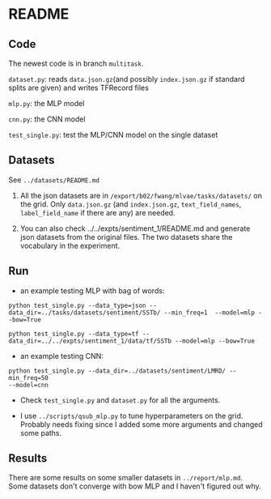 # README

## Code

The newest code is in branch `multitask`.

`dataset.py`: reads `data.json.gz`(and possibly `index.json.gz` if standard splits are given) and writes TFRecord files

`mlp.py`: the MLP model

`cnn.py`: the CNN model

`test_single.py`: test the MLP/CNN model on the single dataset


## Datasets

See `../datasets/README.md`

1. All the json datasets are in `/export/b02/fwang/mlvae/tasks/datasets/` on the grid. Only `data.json.gz` (and `index.json.gz`, `text_field_names`, `label_field_name` if there are any) are needed.

2. You can also check ../../expts/sentiment_1/README.md and generate json datasets from the original files. The two datasets share the vocabulary in the experiment.

## Run

- an example testing MLP with bag of words:

```
python test_single.py --data_type=json --data_dir=../tasks/datasets/sentiment/SSTb/ --min_freq=1  --model=mlp --bow=True
```

```
python test_single.py --data_type=tf --data_dir=../../expts/sentiment_1/data/tf/SSTb --model=mlp --bow=True
```

- an example testing CNN:

```
python test_single.py --data_dir=../datasets/sentiment/LMRD/ --min_freq=50
--model=cnn
```

- Check `test_single.py` and `dataset.py` for all the arguments.

- I use `../scripts/qsub_mlp.py` to tune hyperparameters on the grid. Probably needs fixing since I added some more arguments and changed some paths.


## Results

There are some results on some smaller datasets in `../report/mlp.md`. Some datasets don't converge with bow MLP and I haven't figured out why.

